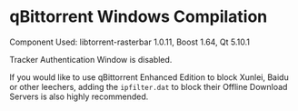 # qBittorrent Windows Compilation

Component Used: libtorrent-rasterbar 1.0.11, Boost 1.64, Qt 5.10.1

Tracker Authentication Window is disabled.

If you would like to use qBittorrent Enhanced Edition to block Xunlei, Baidu or other leechers, adding the `ipfilter.dat` to block their Offline Download Servers is also highly recommended.